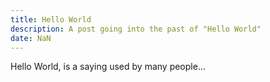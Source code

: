 ```yaml
---
title: Hello World
description: A post going into the past of "Hello World"
date: NaN
---
```


Hello World, is a saying used by many people...